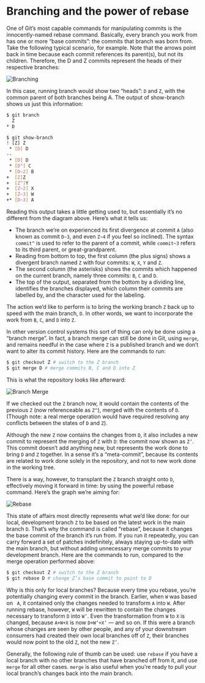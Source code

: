# Branching and the power of rebase

One of Git’s most capable commands for manipulating commits is the innocently-named rebase command. Basically, every branch you work from has one or more “base commits”: the commits that branch was born from. Take the following typical scenario, for example. Note that the arrows point back in time because each commit references its parent(s), but not its children. Therefore, the D and Z commits represent the heads of their respective branches:

![Branching](../images/branching.png)

In this case, running branch would show two “heads”: `D` and `Z`, with the common parent of both branches being A. The output of show-branch shows us just this information:

```bash
$ git branch
  Z
* D

$ git show-branch
! [Z] Z
 * [D] D
--
 * [D] D
 * [D^] C
 * [D~2] B
+  [Z]Z
+  [Z^]Y
+  [Z~2] X
+  [Z~3] W
+* [D~3] A
```

Reading this output takes a little getting used to, but essentially it’s no different from the diagram above. Here’s what it tells us:

* The branch we’re on experienced its first divergence at commit `A` (also known as commit `D~3`, and even `Z~4` if you feel so inclined). The syntax `commit^` is used to refer to the parent of a commit, while `commit~3` refers to its third parent, or great-grandparent.
* Reading from bottom to top, the first column (the plus signs) shows a divergent branch named `Z` with four commits: `W`, `X`, `Y` and `Z`.
* The second column (the asterisks) shows the commits which happened on the current branch, namely three commits: `B`, `C` and `D`.
* The top of the output, separated from the bottom by a dividing line, identifies the branches displayed, which column their commits are labelled by, and the character used for the labeling.

The action we’d like to perform is to bring the working branch `Z` back up to speed with the main branch, `D`. In other words, we want to incorporate the work from `B`, `C`, and `D` into `Z`.

In other version control systems this sort of thing can only be done using a “branch merge”. In fact, a branch merge can still be done in Git, using `merge`, and remains needful in the case where `Z` is a published branch and we don’t want to alter its commit history. Here are the commands to run:

```bash
$ git checkout Z # switch to the Z branch
$ git merge D # merge commits B, C and D into Z
```

This is what the repository looks like afterward:

![Branch Merge](../images/branch-merge.png)

If we checked out the `Z` branch now, it would contain the contents of the previous `Z` (now referenceable as `Z^`), merged with the contents of `D`. (Though note: a real merge operation would have required resolving any conflicts between the states of `D` and `Z`).

Although the new `Z` now contains the changes from `D`, it also includes a new commit to represent the merging of `Z` with `D`: the commit now shown as `Z’`. This commit doesn’t add anything new, but represents the work done to bring `D` and `Z` together. In a sense it’s a “meta-commit”, because its contents are related to work done solely in the repository, and not to new work done in the working tree.

There is a way, however, to transplant the `Z` branch straight onto `D`, effectively moving it forward in time: by using the powerful rebase command. Here’s the graph we’re aiming for:

![Rebase](../images/rebase.png)

This state of affairs most directly represents what we’d like done: for our local, development branch `Z` to be based on the latest work in the main branch `D`. That’s why the command is called “rebase”, because it changes the base commit of the branch it’s run from. If you run it repeatedly, you can carry forward a set of patches indefinitely, always staying up-to-date with the main branch, but without adding unnecessary merge commits to your development branch. Here are the commands to run, compared to the merge operation performed above:

```bash
$ git checkout Z # switch to the Z branch
$ git rebase D # change Z’s base commit to point to D
```

Why is this only for local branches? Because every time you rebase, you’re potentially changing every commit in the branch. Earlier, when `W` was based on ` A`, it contained only the changes needed to transform `A` into `W`. After running rebase, however, `W` will be rewritten to contain the changes necessary to transform `D` into `W’`. Even the transformation from `W` to `X` is changed, because `A+W+X` is now `D+W’+X’` — and so on. If this were a branch whose changes are seen by other people, and any of your downstream consumers had created their own local branches off of `Z`, their branches would now point to the old `Z`, not the new `Z’`.

Generally, the following rule of thumb can be used: use `rebase` if you have a local branch with no other branches that have branched off from it, and use `merge` for all other cases. `merge` is also useful when you’re ready to pull your local branch’s changes back into the main branch.
